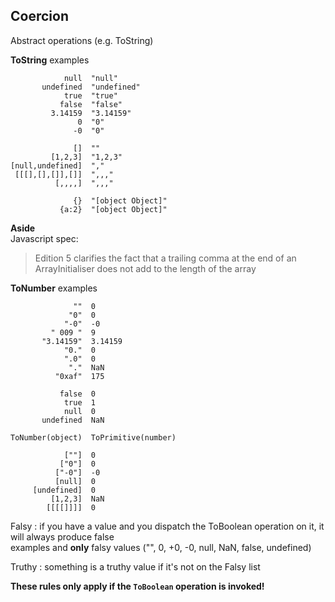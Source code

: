 ## Coercion

Abstract operations (e.g. ToString)

__ToString__ examples
```
            null  "null"
       undefined  "undefined"
            true  "true"
           false  "false"
         3.14159  "3.14159"
               0  "0"
              -0  "0"

              []  ""
         [1,2,3]  "1,2,3"
[null,undefined]  ","
 [[[],[],[]],[]]  ",,,"
          [,,,,]  ",,,"

              {}  "[object Object]"
           {a:2}  "[object Object]"
```

__Aside__  
Javascript spec:  
> Edition 5 clarifies the fact that a trailing comma at the end of an ArrayInitialiser does not add to the length of the array

__ToNumber__ examples
```
              ""  0
             "0"  0
            "-0"  -0
         " 009 "  9
       "3.14159"  3.14159
            "0."  0
            ".0"  0
             "."  NaN
          "0xaf"  175

           false  0
            true  1
            null  0
       undefined  NaN

ToNumber(object)  ToPrimitive(number)

            [""]  0
           ["0"]  0
          ["-0"]  -0
          [null]  0
     [undefined]  0
         [1,2,3]  NaN
        [[[[]]]]  0

```

Falsy : if you have a value and you dispatch the ToBoolean operation on it, it will always produce false  
examples and __only__ falsy values ("", 0, +0, -0, null, NaN, false, undefined)

Truthy : something is a truthy value if it's not on the Falsy list

__These rules only apply if the `ToBoolean` operation is invoked!__

